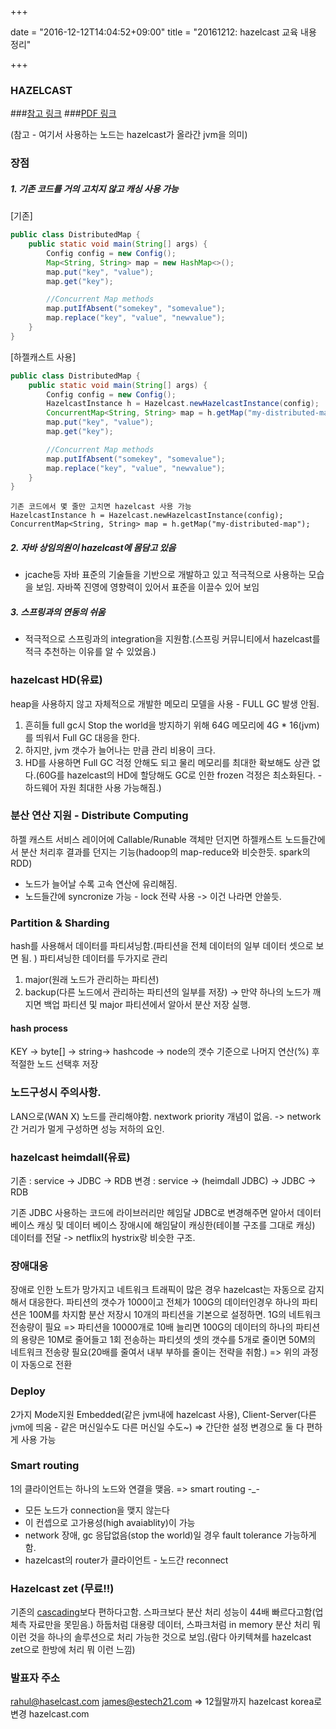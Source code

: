 +++

date = "2016-12-12T14:04:52+09:00"
title = "20161212: hazelcast 교육 내용 정리"

+++

### HAZELCAST

###[참고 링크](http://estech.biz/2016/11/05/seoul-hazelcast-meetup-ppt-2016-11-03/)
###[PDF 링크](../hazelcast.pdf)

(참고 - 여기서 사용하는 노드는 hazelcast가 올라간 jvm을 의미)

### 장점 
##### 1. 기존 코드를 거의 고치지 않고 캐싱 사용 가능
[기존]
```java
public class DistributedMap {
    public static void main(String[] args) {
        Config config = new Config();
        Map<String, String> map = new HashMap<>();
        map.put("key", "value");
        map.get("key");

        //Concurrent Map methods
        map.putIfAbsent("somekey", "somevalue");
        map.replace("key", "value", "newvalue");
    }
} 
```
[하젤캐스트 사용]
```java
public class DistributedMap {
    public static void main(String[] args) {
        Config config = new Config();
        HazelcastInstance h = Hazelcast.newHazelcastInstance(config);
        ConcurrentMap<String, String> map = h.getMap("my-distributed-map");
        map.put("key", "value");
        map.get("key");

        //Concurrent Map methods
        map.putIfAbsent("somekey", "somevalue");
        map.replace("key", "value", "newvalue");
    }
} 
```
    
    
    기존 코드에서 몇 줄만 고치면 hazelcast 사용 가능
    HazelcastInstance h = Hazelcast.newHazelcastInstance(config);
    ConcurrentMap<String, String> map = h.getMap("my-distributed-map");
    
            
##### 2. 자바 상임의원이 hazelcast에 몸담고 있음
- jcache등 자바 표준의 기술들을 기반으로 개발하고 있고 적극적으로 사용하는 모습을 보임. 자바쪽 진영에 영향력이 있어서 표준을 이끌수 있어 보임

##### 3. 스프링과의 연동의 쉬움
- 적극적으로 스프링과의 integration을 지원함.(스프링 커뮤니티에서 hazelcast를 적극 추천하는 이유를 알 수 있었음.)

### hazelcast HD(유료)
heap을 사용하지 않고 자체적으로 개발한 메모리 모델을 사용 - FULL GC 발생 안됨. 
1. 흔히들 full gc시 Stop the world을 방지하기 위해 64G 메모리에 4G * 16(jvm)를 띄워서 Full GC 대응을 한다. 
2. 하지만, jvm 갯수가 늘어나는 만큼 관리 비용이 크다. 
3. HD를 사용하면 Full GC 걱정 안해도 되고 물리 메모리를 최대한 확보해도 상관 없다.(60G를 hazelcast의 HD에 할당해도 GC로 인한 frozen 걱정은 최소화된다. - 하드웨어 자원 최대한 사용 가능해짐.)

### 분산 연산 지원 - Distribute Computing
하젤 캐스트 서비스 레이어에 Callable/Runable 객체만 던지면 하젤캐스트 노드들간에서 분산 처리후 결과를 던지는 기능(hadoop의 map-reduce와 비슷한듯. spark의 RDD) 
- 노드가 늘어날 수록 고속 연산에 유리해짐.
- 노드들간에 syncronize 가능 - lock 전략 사용 -> 이건 나라면 안쓸듯.

### Partition & Sharding
hash를 사용해서 데이터를 파티셔닝함.(파티션을 전체 데이터의 일부 데이터 셋으로 보면 됨. )
파티셔닝한 데이터를 두가지로 관리 
1. major(원래 노드가 관리하는 파티션) 
2. backup(다른 노드에서 관리하는 파티션의 일부를 저장)
-> 만약 하나의 노드가 깨지면 백업 파티션 및 major 파티션에서 알아서 분산 저장 실행.

#### hash process
KEY -> byte[] -> string-> hashcode -> node의 갯수 기준으로 나머지 연산(%) 후 적절한 노드 선택후 저장

### 노드구성시 주의사항.
LAN으로(WAN X) 노드를 관리해야함. nextwork priority 개념이 없음.
-> network간 거리가 멀게 구성하면 성능 저하의 요인.

### hazelcast heimdall(유료)
기존 : service -> JDBC -> RDB
변경 : service -> (heimdall JDBC) -> JDBC -> RDB

기존 JDBC 사용하는 코드에 라이브러리만 헤임달 JDBC로 변경해주면 알아서 데이터베이스 캐싱 및 데이터 베이스 장애시에 해임달이 캐싱한(테이블 구조를 그대로 캐싱) 데이터를 전달
-> netflix의 hystrix랑 비슷한 구조.


### 장애대응
장애로 인한 노트가 망가지고 네트워크 트래픽이 많은 경우 hazelcast는 자동으로 감지해서 대응한다.
파티션의 갯수가 1000이고 전체가 100G의 데이터인경우 하나의 파티션은 100M를 차지함 분산 저장시 10개의 파티션을 기본으로 설정하면. 1G의 네트워크 전송량이 필요 
=> 파티션을 10000개로 10배 늘리면 100G의 데이터의 하나의 파티션의 용량은 10M로 줄어들고 1회 전송하는 파티셧의 셋의 갯수를 5개로 줄이면 50M의 네트워크 전송량 필요(20배를 줄여서 내부 부하를 줄이는 전략을 취함.)
=> 위의 과정이 자동으로 전환

### Deploy
2가지 Mode지원 
Embedded(같은 jvm내에 hazelcast 사용),  Client-Server(다른 jvm에 띄움 - 같은 머신일수도 다른 머신일 수도~)
=> 간단한 설정 변경으로 둘 다 편하게 사용 가능

### Smart routing
1의 클라이언트는 하나의 노드와 연결을 맺음. => smart routing -_-
 - 모든 노드가 connection을 맺지 않는다
 - 이 컨셉으로 고가용성(high avaiablity)이 가능
 - network 장애, gc 응답없음(stop the world)일 경우 fault tolerance 가능하게 함.
 - hazelcast의 router가 클라이언트 - 노드간 reconnect

### Hazelcast zet (무료!!)
기존의 [cascading](https://en.wikipedia.org/wiki/Cascading_(software))보다 편하다고함. 
스파크보다 분산 처리 성능이 44배 빠르다고함(업체측 자료만을 못믿음.)
하둡처럼 대용량 데이터, 스파크처럼 in memory 분산 처리 뭐 이런 것을 하나의 솔루션으로 처리 가능한 것으로 보임.(람다 아키텍쳐를 hazelcast zet으로 한방에 처리 뭐 이런 느낌)


### 발표자 주소
rahul@haselcast.com
james@estech21.com => 12월말까지 hazelcast korea로 변경 hazelcast.com

















 
